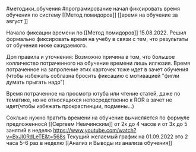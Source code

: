 #методики_обучения 
#програмирование
начал фиксировать время обучения по систему [[Метод помидоров]] 
[[время на обучение за август ]]

Начало фиксации времени по [[Метод помидоров]] 15.08.2022.
Решил формально фиксировать время на учебу в связи с тем, что результаты от обучения ниже ожидаемого. 

Доп правила и уточнения:
Возможно причина в том, что большое колличество потраченного на обучение времени лишь иллюзия. 
Время потраченное на запроление этих карточек тоже идет в зачет обучения (чтобы избежать соблазна бросить фиксацию c мотивацией "фигли думать прыгать надо")

Время потраченное на просмотр ютуба или чтение статей, даже по тематике, но не относящихся непосредственно к ROR в зачет не идет(чтобы избежать прокрастинции, подмены...)

Соклько нужно тратить времени на обучение вычисляется по формуле предложенносй [[Сергеем Немчинским]] от 2х до 4 часов и от 3х до 5 занятий в неделю
https://www.youtube.com/watch?v=BxJI0RdLeTE&t=568s
Текущий желаемый график на 01.09.2022 это 2 часа 5-6 раз в неделю
[[Анализ и Выводы из анализа обучения]]